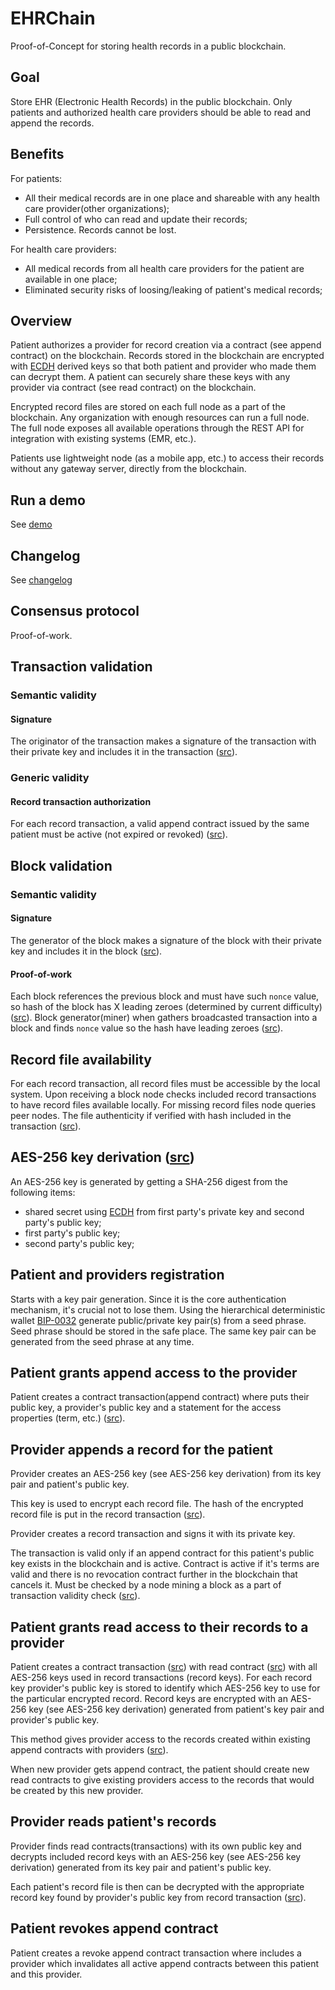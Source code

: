 # EHRChain
Proof-of-Concept for storing health records in a public blockchain.

## Goal
Store EHR (Electronic Health Records) in the public blockchain. Only patients and authorized health care providers should be able to read and append the records. 

## Benefits
For patients:
- All their medical records are in one place and shareable with any health care provider(other organizations);
- Full control of who can read and update their records;
- Persistence. Records cannot be lost.

For health care providers:
- All medical records from all health care providers for the patient are available in one place;
- Eliminated security risks of loosing/leaking of patient's medical records;

## Overview
Patient authorizes a provider for record creation via a contract (see append contract) on the blockchain. Records stored in the blockchain are encrypted with [ECDH](https://en.wikipedia.org/wiki/Elliptic-curve_Diffie–Hellman) derived keys so that both patient and provider who made them can decrypt them. A patient can securely share these keys with any provider via contract (see read contract) on the blockchain.

Encrypted record files are stored on each full node as a part of the blockchain. Any organization with enough resources can run a full node. The full node exposes all available operations through the REST API for integration with existing systems (EMR, etc.). 

Patients use lightweight node (as a mobile app, etc.) to access their records without any gateway server, directly from the blockchain. 

## Run a demo
See [demo](demo.md)

## Changelog
See [changelog](CHANGELOG.md)

## Consensus protocol
Proof-of-work.

## Transaction validation
### Semantic validity 
#### Signature 
The originator of the transaction makes a signature of the transaction with their private key and includes it in the transaction ([src](src/main/scala/ehr/transaction/EhrTransaction.scala#L17)).
### Generic validity
#### Record transaction authorization
For each record transaction, a valid append contract issued by the same patient must be active (not expired or revoked) ([src](src/main/scala/ehr/transaction/RecordTransactionContractValidator.scala#L7)).

## Block validation
### Semantic validity
#### Signature
The generator of the block makes a signature of the block with their private key and includes it in the block ([src](src/main/scala/ehr/block/EhrBlock.scala#L60)).
#### Proof-of-work
Each block references the previous block and must have such `nonce` value, so hash of the block has X leading zeroes (determined by current difficulty) ([src](src/main/scala/ehr/block/EhrBlock.scala#L65)). Block generator(miner) when gathers broadcasted transaction into a block and finds `nonce` value so the hash have leading zeroes ([src](src/main/scala/ehr/mining/Miner.scala#L68)).

## Record file availability
For each record transaction, all record files must be accessible by the local system. Upon receiving a block node checks included record transactions to have record files available locally. For missing record files node queries peer nodes.
The file authenticity if verified with hash included in the transaction ([src](src/main/scala/ehr/transaction/RecordTransactionFileValidator.scala#L8)).

## AES-256 key derivation ([src](src/main/scala/ehr/crypto/EcdhDerivedKey.scala#L12))
An AES-256 key is generated by getting a SHA-256 digest from the following items:
 - shared secret using [ECDH](https://en.wikipedia.org/wiki/Elliptic-curve_Diffie–Hellman) from first party's private key and second party's public key;
 - first party's public key;
 - second party's public key;
 
## Patient and providers registration
Starts with a key pair generation. Since it is the core authentication mechanism, it's crucial not to lose them. Using the hierarchical deterministic wallet [BIP-0032](https://github.com/bitcoin/bips/blob/master/bip-0032.mediawiki) generate public/private key pair(s) from a seed phrase. Seed phrase should be stored in the safe place. The same key pair can be generated from the seed phrase at any time.

## Patient grants append access to the provider
Patient creates a contract transaction(append contract) where puts their public key, a provider's public key and a statement for the access properties (term, etc.) ([src](src/main/scala/ehr/contract/AppendContract.scala#L13)).

## Provider appends a record for the patient
Provider creates an AES-256 key (see AES-256 key derivation) from its key pair and patient's public key.
 
This key is used to encrypt each record file. The hash of the encrypted record file is put in the record transaction ([src](src/main/scala/ehr/transaction/RecordTransaction.scala#L16)).

Provider creates a record transaction and signs it with its private key. 

The transaction is valid only if an append contract for this patient's public key exists in the blockchain and is active. Contract is active if it's terms are valid and there is no revocation contract further in the blockchain that cancels it. Must be checked by a node mining a block as a part of transaction validity check ([src](src/main/scala/ehr/transaction/RecordTransactionContractValidator.scala#L7)).

## Patient grants read access to their records to a provider
Patient creates a contract transaction ([src](src/main/scala/ehr/transaction/ContractTransaction.scala#L18)) with read contract ([src](src/main/scala/ehr/contract/ReadContract.scala#L16)) with all AES-256 keys used in record transactions (record keys). For each record key provider's public key is stored to identify which AES-256 key to use for the particular encrypted record. Record keys are encrypted with an AES-256 key (see AES-256 key derivation) generated from patient's key pair and provider's public key.
 
This method gives provider access to the records created within existing append contracts with providers ([src](src/test/scala/ehr/AccessRecordsSpec.scala#L15)).

When new provider gets append contract, the patient should create new read contracts to give existing providers access to the records that would be created by this new provider.

## Provider reads patient's records
Provider finds read contracts(transactions) with its own public key and decrypts included record keys with an AES-256 key (see AES-256 key derivation) generated from its key pair and patient's public key.

Each patient's record file is then can be decrypted with the appropriate record key found by provider's public key from record transaction ([src](src/test/scala/ehr/AccessRecordsSpec.scala#L15)).

## Patient revokes append contract
Patient creates a revoke append contract transaction where includes a provider which invalidates all active append contracts between this patient and this provider.
